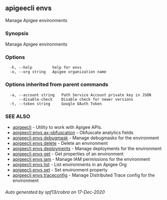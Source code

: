 ## apigeecli envs

Manage Apigee environments

### Synopsis

Manage Apigee environments

### Options

```
  -h, --help         help for envs
  -o, --org string   Apigee organization name
```

### Options inherited from parent commands

```
  -a, --account string   Path Service Account private key in JSON
      --disable-check    Disable check for newer versions
  -t, --token string     Google OAuth Token
```

### SEE ALSO

* [apigeecli](apigeecli.md)	 - Utility to work with Apigee APIs.
* [apigeecli envs ax-obfuscation](apigeecli_envs_ax-obfuscation.md)	 - Obfuscate analytics fields
* [apigeecli envs debugmask](apigeecli_envs_debugmask.md)	 - Manage debugmasks for the environment
* [apigeecli envs delete](apigeecli_envs_delete.md)	 - Delete an environment
* [apigeecli envs deployments](apigeecli_envs_deployments.md)	 - Manage deployments for the environment
* [apigeecli envs get](apigeecli_envs_get.md)	 - Get properties of an environment
* [apigeecli envs iam](apigeecli_envs_iam.md)	 - Manage IAM permissions for the environment
* [apigeecli envs list](apigeecli_envs_list.md)	 - List environments in an Apigee Org
* [apigeecli envs set](apigeecli_envs_set.md)	 - Set environment property
* [apigeecli envs traceconfig](apigeecli_envs_traceconfig.md)	 - Manage Distributed Trace config for the environment

###### Auto generated by spf13/cobra on 17-Dec-2020
